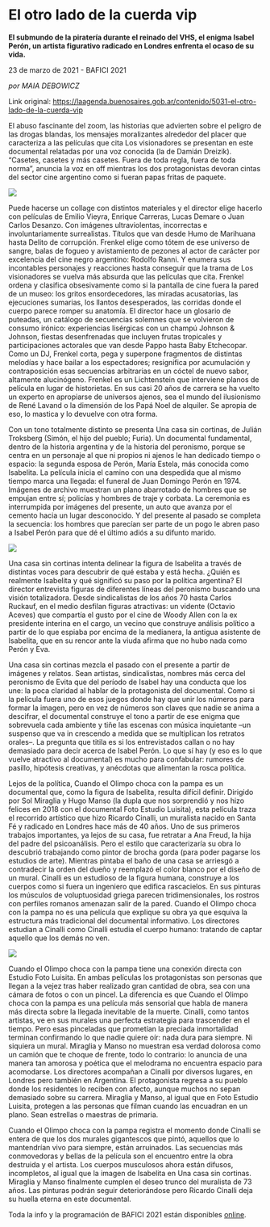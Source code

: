 # El otro lado de la cuerda vip

**El submundo de la piratería durante el reinado del VHS, el enigma Isabel Perón, un artista figurativo radicado en Londres enfrenta el ocaso de su vida.**

23 de marzo de 2021 - BAFICI 2021

_por MAIA DEBOWICZ_

Link original: https://laagenda.buenosaires.gob.ar/contenido/5031-el-otro-lado-de-la-cuerda-vip



El abuso fascinante del zoom, las historias que advierten sobre el peligro de las drogas blandas, los mensajes moralizantes alrededor del placer que caracteriza a las películas que cita Los visionadores se presentan en este documental relatadas por una voz conocida (la de Damián Dreizik). “Casetes, casetes y más casetes. Fuera de toda regla, fuera de toda norma”, anuncia la voz en off mientras los dos protagonistas devoran cintas del sector cine argentino como si fueran papas fritas de paquete.




![](https://cdn.flowlikemusic.com/files/images/45701/c4c5c5fe-9f25-493d-b123-a11ae80dc371.jpeg)




Puede hacerse un collage con distintos materiales y el director elige hacerlo con películas de Emilio Vieyra, Enrique Carreras, Lucas Demare o Juan Carlos Desanzo. Con imágenes ultraviolentas, incorrectas e involuntariamente surrealistas. Títulos que van desde Humo de Marihuana hasta Delito de corrupción. Frenkel elige como tótem de ese universo de sangre, balas de fogueo y avistamiento de pezones al actor de carácter por excelencia del cine negro argentino: Rodolfo Ranni. Y enumera sus incontables personajes y reacciones hasta conseguir que la trama de Los visionadores se vuelva más absurda que las películas que cita. Frenkel ordena y clasifica obsesivamente como si la pantalla de cine fuera la pared de un museo: los gritos ensordecedores, las miradas acusatorias, las ejecuciones sumarias, los llantos desesperados, las corridas donde el cuerpo parece romper su anatomía. El director hace un glosario de puteadas, un catálogo de secuencias solemnes que se volvieron de consumo irónico: experiencias lisérgicas con un champú Johnson & Johnson, fiestas desenfrenadas que incluyen frutas tropicales y participaciones actorales que van desde Pappo hasta Baby Etchecopar. Como un DJ, Frenkel corta, pega y superpone fragmentos de distintas melodías y hace bailar a los espectadores; resignifica por acumulación y contraposición esas secuencias arbitrarias en un cóctel de nuevo sabor, altamente alucinógeno. Frenkel es un Lichtenstein que interviene planos de película en lugar de historietas. En sus casi 20 años de carrera se ha vuelto un experto en apropiarse de universos ajenos, sea el mundo del ilusionismo de René Lavand o la dimensión de los Papá Noel de alquiler. Se apropia de eso, lo mastica y lo devuelve con otra forma.




Con un tono totalmente distinto se presenta Una casa sin cortinas, de Julián Troksberg (Simón, el hijo del pueblo; Furia). Un documental fundamental, dentro de la historia argentina y de la historia del peronismo, porque se centra en un personaje al que ni propios ni ajenos le han dedicado tiempo o espacio: la segunda esposa de Perón, María Estela, más conocida como Isabelita. La película inicia el camino con una despedida que al mismo tiempo marca una llegada: el funeral de Juan Domingo Perón en 1974. Imágenes de archivo muestran un plano abarrotado de hombres que se empujan entre sí; policías y hombres de traje y corbata. La ceremonia es interrumpida por imágenes del presente, un auto que avanza por el cemento hacia un lugar desconocido. Y del presente al pasado se completa la secuencia: los hombres que parecían ser parte de un pogo le abren paso a Isabel Perón para que dé el último adiós a su difunto marido.




![](https://cdn.flowlikemusic.com/files/images/45702/ec9d3ca8-306c-49d8-a577-4c43be1d9b37.jpeg)




Una casa sin cortinas intenta delinear la figura de Isabelita a través de distintas voces para descubrir de qué estaba y está hecha. ¿Quién es realmente Isabelita y qué significó su paso por la política argentina? El director entrevista figuras de diferentes líneas del peronismo buscando una visión totalizadora. Desde sindicalistas de los años 70 hasta Carlos Ruckauf, en el medio desfilan figuras atractivas: un vidente (Octavio Aceves) que compartía el gusto por el cine de Woody Allen con la ex presidente interina en el cargo, un vecino que construye análisis político a partir de lo que espiaba por encima de la medianera, la antigua asistente de Isabelita, que en su rencor ante la viuda afirma que no hubo nada como Perón y Eva.




Una casa sin cortinas mezcla el pasado con el presente a partir de imágenes y relatos. Sean artistas, sindicalistas, nombres más cerca del peronismo de Evita que del período de Isabel hay una conducta que los une: la poca claridad al hablar de la protagonista del documental. Como si la película fuera uno de esos juegos donde hay que unir los números para formar la imagen, pero en vez de números son claves que nadie se anima a descifrar, el documental construye el tono a partir de ese enigma que sobrevuela cada ambiente y tiñe las escenas con música inquietante –un suspenso que va in crescendo a medida que se multiplican los retratos orales–. La pregunta que titila es si los entrevistados callan o no hay demasiado para decir acerca de Isabel Perón. Lo que sí hay (y eso es lo que vuelve atractivo al documental) es mucho para confabular: rumores de pasillo, hipótesis creativas, y anécdotas que alimentan la rosca política.




Lejos de la política, Cuando el Olimpo choca con la pampa es un documental que, como la figura de Isabelita, resulta difícil definir. Dirigido por Sol Miraglia y Hugo Manso (la dupla que nos sorprendió y nos hizo felices en 2018 con el documental Foto Estudio Luisita), esta película traza el recorrido artístico que hizo Ricardo Cinalli, un muralista nacido en Santa Fé y radicado en Londres hace más de 40 años. Uno de sus primeros trabajos importantes, ya lejos de su casa, fue retratar a Ana Freud, la hija del padre del psicoanálisis. Pero el estilo que caracterizaría su obra lo descubrió trabajando como pintor de brocha gorda (para poder pagarse los estudios de arte). Mientras pintaba el baño de una casa se arriesgó a contradecir la orden del dueño y reemplazó el color blanco por el diseño de un mural. Cinalli es un estudioso de la figura humana, construye a los cuerpos como si fuera un ingeniero que edifica rascacielos. En sus pinturas los músculos de voluptuosidad griega parecen tridimensionales, los rostros con perfiles romanos amenazan salir de la pared. Cuando el Olimpo choca con la pampa no es una película que explique su obra ya que esquiva la estructura más tradicional del documental informativo. Los directores estudian a Cinalli como Cinalli estudia el cuerpo humano: tratando de captar aquello que los demás no ven.




![](https://cdn.flowlikemusic.com/files/images/45703/ebe8c21e-1a5d-4878-9cb3-c11261cf95c5.jpeg)




Cuando el Olimpo choca con la pampa tiene una conexión directa con Estudio Foto Luisita. En ambas películas los protagonistas son personas que llegan a la vejez tras haber realizado gran cantidad de obra, sea con una cámara de fotos o con un pincel. La diferencia es que Cuando el Olimpo choca con la pampa es una película más sensorial que habla de manera más directa sobre la llegada inevitable de la muerte. Cinalli, como tantos artistas, ve en sus murales una perfecta estrategia para trascender en el tiempo. Pero esas pinceladas que prometían la preciada inmortalidad terminan confirmando lo que nadie quiere oír: nada dura para siempre. Ni siquiera un mural. Miraglia y Manso no muestran esa verdad dolorosa como un camión que te choque de frente, todo lo contrario: lo anuncia de una manera tan amorosa y poética que el melodrama no encuentra espacio para acomodarse. Los directores acompañan a Cinalli por diversos lugares, en Londres pero también en Argentina. El protagonista regresa a su pueblo donde los residentes lo reciben con afecto, aunque muchos no sepan demasiado sobre su carrera. Miraglia y Manso, al igual que en Foto Estudio Luisita, protegen a las personas que filman cuando las encuadran en un plano. Sean estrellas o maestras de primaria.




Cuando el Olimpo choca con la pampa registra el momento donde Cinalli se entera de que los dos murales gigantescos que pintó, aquellos que lo mantendrían vivo para siempre, están arruinados. Las secuencias más conmovedoras y bellas de la película son el encuentro entre la obra destruida y el artista. Los cuerpos musculosos ahora están difusos, incompletos, al igual que la imagen de Isabelita en Una casa sin cortinas. Miraglia y Manso finalmente cumplen el deseo trunco del muralista de 73 años. Las pinturas podrán seguir deteriorándose pero Ricardo Cinalli deja su huella eterna en este documental.




Toda la info y la programación de BAFICI 2021 están disponibles [online](https://href.li/?https://vivamoscultura.buenosaires.gob.ar).



